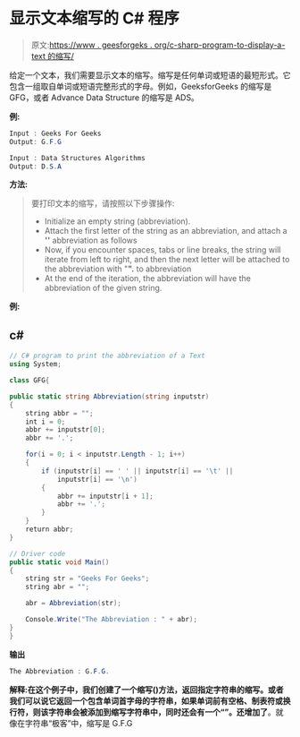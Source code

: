 # 显示文本缩写的 C# 程序

> 原文:[https://www . geesforgeks . org/c-sharp-program-to-display-a-text 的缩写/](https://www.geeksforgeeks.org/c-sharp-program-to-display-the-abbreviation-of-a-text/)

给定一个文本，我们需要显示文本的缩写。缩写是任何单词或短语的最短形式。它包含一组取自单词或短语完整形式的字母。例如，GeeksforGeeks 的缩写是 GFG，或者 Advance Data Structure 的缩写是 ADS。

**例:**

```cs
Input : Geeks For Geeks
Output: G.F.G

Input : Data Structures Algorithms
Output: D.S.A
```

**方法:**

> 要打印文本的缩写，请按照以下步骤操作:
> 
> *   Initialize an empty string (abbreviation).
> *   Attach the first letter of the string as an abbreviation, and attach a **''** abbreviation as follows
> *   Now, if you encounter spaces, tabs or line breaks, the string will iterate from left to right, and then the next letter will be attached to the abbreviation with "**".** to abbreviation
> *   At the end of the iteration, the abbreviation will have the abbreviation of the given string.

**例:**

## c#

```cs
// C# program to print the abbreviation of a Text
using System;

class GFG{

public static string Abbreviation(string inputstr)
{
    string abbr = "";
    int i = 0;
    abbr += inputstr[0];
    abbr += '.';

    for(i = 0; i < inputstr.Length - 1; i++)
    {
        if (inputstr[i] == ' ' || inputstr[i] == '\t' || 
            inputstr[i] == '\n')
        {
            abbr += inputstr[i + 1];
            abbr += '.';
        }
    }
    return abbr;
}

// Driver code
public static void Main()
{
    string str = "Geeks For Geeks";
    string abr = "";

    abr = Abbreviation(str);

    Console.Write("The Abbreviation : " + abr);
}
}
```

**输出**

```cs
The Abbreviation : G.F.G.
```

**解释:**在这个例子中，我们创建了一个缩写()方法，返回指定字符串的缩写。或者我们可以说它返回一个包含单词首字母的字符串，如果单词前有空格、制表符或换行符，则该字符串会被添加到缩写字符串中，同时还会有一个“**”。还增加了**。就像在字符串“极客”中，缩写是 G.F.G